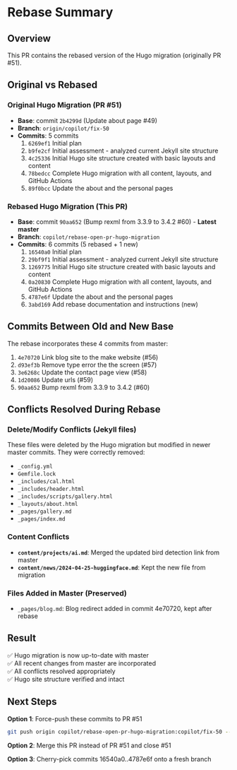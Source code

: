 # Rebase Summary

## Overview
This PR contains the rebased version of the Hugo migration (originally PR #51).

## Original vs Rebased

### Original Hugo Migration (PR #51)
- **Base**: commit `2b4299d` (Update about page #49)
- **Branch**: `origin/copilot/fix-50`
- **Commits**: 5 commits
  1. `6269ef1` Initial plan
  2. `b9fe2cf` Initial assessment - analyzed current Jekyll site structure
  3. `4c25336` Initial Hugo site structure created with basic layouts and content
  4. `78bedcc` Complete Hugo migration with all content, layouts, and GitHub Actions
  5. `89f0bcc` Update the about and the personal pages

### Rebased Hugo Migration (This PR)
- **Base**: commit `90aa652` (Bump rexml from 3.3.9 to 3.4.2 #60) - **Latest master**
- **Branch**: `copilot/rebase-open-pr-hugo-migration`
- **Commits**: 6 commits (5 rebased + 1 new)
  1. `16540a0` Initial plan
  2. `29bf9f1` Initial assessment - analyzed current Jekyll site structure
  3. `1269775` Initial Hugo site structure created with basic layouts and content
  4. `0a20830` Complete Hugo migration with all content, layouts, and GitHub Actions
  5. `4787e6f` Update the about and the personal pages
  6. `3abd169` Add rebase documentation and instructions (new)

## Commits Between Old and New Base

The rebase incorporates these 4 commits from master:
1. `4e70720` Link blog site to the make website (#56)
2. `d93ef3b` Remove type error the the screen (#57)
3. `3e6268c` Update the contact page view (#58)
4. `1d20086` Update urls (#59)
5. `90aa652` Bump rexml from 3.3.9 to 3.4.2 (#60)

## Conflicts Resolved During Rebase

### Delete/Modify Conflicts (Jekyll files)
These files were deleted by the Hugo migration but modified in newer master commits. They were correctly removed:
- `_config.yml`
- `Gemfile.lock`
- `_includes/cal.html`
- `_includes/header.html`
- `_includes/scripts/gallery.html`
- `_layouts/about.html`
- `_pages/gallery.md`
- `_pages/index.md`

### Content Conflicts
- **`content/projects/ai.md`**: Merged the updated bird detection link from master
- **`content/news/2024-04-25-huggingface.md`**: Kept the new file from migration

### Files Added in Master (Preserved)
- `_pages/blog.md`: Blog redirect added in commit 4e70720, kept after rebase

## Result

✅ Hugo migration is now up-to-date with master  
✅ All recent changes from master are incorporated  
✅ All conflicts resolved appropriately  
✅ Hugo site structure verified and intact  

## Next Steps

**Option 1**: Force-push these commits to PR #51
```bash
git push origin copilot/rebase-open-pr-hugo-migration:copilot/fix-50 --force-with-lease
```

**Option 2**: Merge this PR instead of PR #51 and close #51

**Option 3**: Cherry-pick commits 16540a0..4787e6f onto a fresh branch
